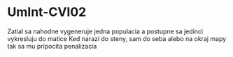 # UmInt-CVI02
Zatial sa nahodne vygeneruje jedna populacia a postupne sa jedinci vykresluju do matice
Ked narazi do steny, sam do seba alebo na okraj mapy tak sa mu pripocita penalizacia
